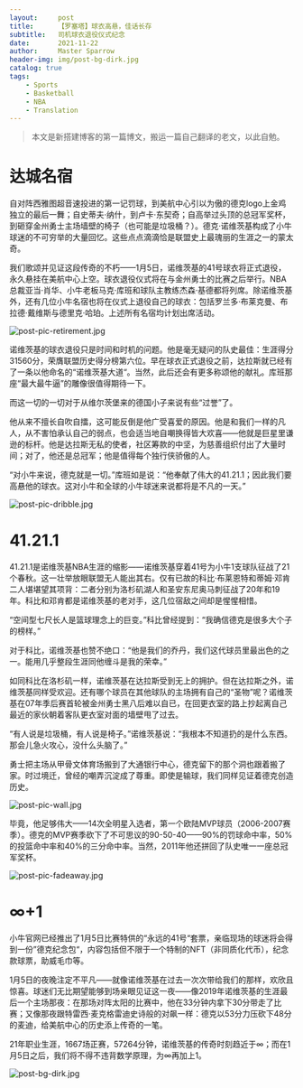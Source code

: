 ```yaml
---
layout:     post
title:      【罗塞塔】球衣高悬，佳话长存
subtitle:   司机球衣退役仪式纪念
date:       2021-11-22
author:     Master Sparrow
header-img: img/post-bg-dirk.jpg
catalog: true
tags:
    - Sports
    - Basketball
    - NBA
    - Translation
---
```


>本文是新搭建博客的第一篇博文，搬运一篇自己翻译的老文，以此自勉。

# 达城名宿

自对阵西雅图超音速投进的第一记罚球，到美航中心引以为傲的德克logo上金鸡独立的最后一舞；自史蒂夫·纳什，到卢卡·东契奇；自高举过头顶的总冠军奖杯，到砸穿金州勇士主场墙壁的椅子（也可能是垃圾桶？）。德克·诺维茨基构成了小牛球迷的不可穷举的大量回忆。这些点点滴滴恰是联盟史上最瑰丽的生涯之一的蒙太奇。

我们歌颂并见证这段传奇的不朽——1月5日，诺维茨基的41号球衣将正式退役，永久悬挂在美航中心上空。球衣退役仪式将在与金州勇士的比赛之后举行。NBA总裁亚当·肖华、小牛老板马克·库班和球队主教练杰森·基德都将列席。除诺维茨基外，还有几位小牛名宿也将在仪式上退役自己的球衣：包括罗兰多·布莱克曼、布拉德·戴维斯与德里克·哈珀。上述所有名宿均计划出席活动。

![post-pic-retirement.jpg](https://s2.loli.net/2024/05/23/SyzHfwT1eNthGan.webp)

诺维茨基的球衣退役只是时间和时机的问题。他是毫无疑问的队史最佳：生涯得分31560分，荣膺联盟历史得分榜第六位。早在球衣正式退役之前，达拉斯就已经有了一条以他命名的“诺维茨基大道“。当然，此后还会有更多称颂他的献礼。库班那座“最大最牛逼”的雕像很值得期待一下。

而这一切的一切对于从维尔茨堡来的德国小子来说有些“过誉”了。

他从来不擅长自吹自擂，这可能反倒是他广受喜爱的原因。他是和我们一样的凡人，从不害怕承认自己的弱点，也会适当地自嘲换得皆大欢喜——他就是巨星里谦逊的标杆。他是达拉斯无私的使者，社区筹款的中坚，为慈善组织付出了大量时间；对了，他还是总冠军；他是值得每个独行侠骄傲的人。

“对小牛来说，德克就是一切。”库班如是说：“他奉献了伟大的41.21.1；因此我们要高悬他的球衣。这对小牛和全球的小牛球迷来说都将是不凡的一天。”

![post-pic-dribble.jpg](https://s2.loli.net/2024/05/23/JHS9iQIxeD6PRyW.webp)

# 41.21.1

41.21.1是诺维茨基NBA生涯的缩影——诺维茨基穿着41号为小牛1支球队征战了21个春秋。这一壮举放眼联盟无人能出其右。仅有已故的科比·布莱恩特和蒂姆·邓肯二人堪堪望其项背：二者分别为洛杉矶湖人和圣安东尼奥马刺征战了20年和19年。科比和邓肯都是诺维茨基的老对手，这几位宿敌之间却是惺惺相惜。

“空间型七尺长人是篮球理念上的巨变。”科比曾经提到：“我确信德克是很多大个子的榜样。”

对于科比，诺维茨基也赞不绝口：“他是我们的乔丹，我们这代球员里最出色的之一。能用几乎整段生涯同他缠斗是我的荣幸。”

如同科比在洛杉矶一样，诺维茨基在达拉斯受到无上的拥护。但在达拉斯之外，诺维茨基同样受欢迎。还有哪个球员在其他球队的主场拥有自己的“圣物”呢？诺维茨基在07年季后赛首轮被金州勇士黑八后难以自已，在回更衣室的路上抄起离自己最近的家伙朝着客队更衣室对面的墙壁甩了过去。

“有人说是垃圾桶，有人说是椅子。”诺维茨基说：“我根本不知道扔的是什么东西。那会儿急火攻心，没什么头脑了。”

勇士把主场从甲骨文体育场搬到了大通银行中心，德克留下的那个洞也跟着搬了家。时过境迁，曾经的嘲弄沉淀成了尊重。即使是输球，我们同样见证着德克创造历史。

![post-pic-wall.jpg](https://s2.loli.net/2024/05/23/61b9Irz82JfiGku.webp)

毕竟，他足够伟大——14次全明星入选者，第一个欧陆MVP球员（2006-2007赛季）。德克的MVP赛季砍下了不可思议的90-50-40——90%的罚球命中率，50%的投篮命中率和40%的三分命中率。当然，2011年他还拼回了队史唯一一座总冠军奖杯。

![post-pic-fadeaway.jpg](https://s2.loli.net/2024/05/23/maAoPWdqzXSkCs7.webp)

# ∞+1

小牛官网已经推出了1月5日比赛特供的“永远的41号“套票，亲临现场的球迷将会得到一份”德克纪念包“，内容包括但不限于一个特制的NFT（非同质化代币），纪念款球票，助威毛巾等。

1月5日的夜晚注定不平凡——就像诺维茨基在过去一次次带给我们的那样，欢欣且惊喜。球迷们无比期望能够到场亲眼见证这一夜——像2019年诺维茨基的生涯最后一个主场那夜：在那场对阵太阳的比赛中，他在33分钟内拿下30分带走了比赛；又像那夜跟特雷西·麦克格雷迪史诗般的对飙一样：德克以53分力压砍下48分的麦迪，给美航中心的历史添上传奇的一笔。

21年职业生涯，1667场正赛，57264分钟，诺维茨基的传奇时刻趋近于∞；而在1月5日之后，我们将不得不违背数学原理，为∞再加上1。

![post-bg-dirk.jpg](https://s2.loli.net/2024/05/23/MYT5rXkgvodKzl2.webp)

